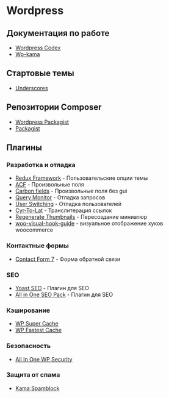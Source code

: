 # Wordpress

## Документация по работе

- [Wordpress Codex](https://codex.wordpress.org/%D0%97%D0%B0%D0%B3%D0%BB%D0%B0%D0%B2%D0%BD%D0%B0%D1%8F_%D1%81%D1%82%D1%80%D0%B0%D0%BD%D0%B8%D1%86%D0%B0)
- [Wp-kama](https://wp-kama.ru/handbook/cheatsheet)

## Стартовые темы

- [Underscores](https://underscores.me/)

## Репозитории Composer

- [Wordpress Packagist](https://wpackagist.org/)  
- [Packagist](https://packagist.org/)

## Плагины

### Разработка и отладка
- [Redux Framework](https://wordpress.org/plugins/redux-framework/) - Пользовательские опции темы
- [ACF](https://wordpress.org/plugins/advanced-custom-fields/) - Произвольные поля
- [Carbon fields](https://carbonfields.net/release-archive/) - Произвольные поля без gui
- [Query Monitor](https://wordpress.org/plugins/query-monitor/) - Отладка запросов
- [User Switching](https://wordpress.org/plugins/user-switching/) - Отладка пользователей
- [Cyr-To-Lat](https://wordpress.org/plugins/cyr2lat/) - Транслитерация ссылок  
- [Regenerate Thumbnails](https://ru.wordpress.org/plugins/regenerate-thumbnails/) - Пересоздание миниатюр
- [woo-visual-hook-guide](https://wordpress.org/plugins/woo-visual-hook-guide/) - визуальное отображение хуков woocommerce

### Контактные формы
- [Contact Form 7](https://wordpress.org/plugins/contact-form-7/) - Форма обратной связи

### SEO
- [Yoast SEO](https://ru.wordpress.org/plugins/wordpress-seo/) - Плагин для SEO
- [All in One SEO Pack](https://wordpress.org/plugins/all-in-one-seo-pack/) - Плагин для SEO

### Кэширование
- [WP Super Cache](https://wordpress.org/plugins/wp-super-cache/)
- [WP Fastest Cache](https://ru.wordpress.org/plugins/wp-fastest-cache/)

### Безопасность
- [All In One WP Security](https://ru.wordpress.org/plugins/all-in-one-wp-security-and-firewall/)

### Защита от спама
- [Kama Spamblock](https://ru.wordpress.org/plugins/kama-spamblock/)
